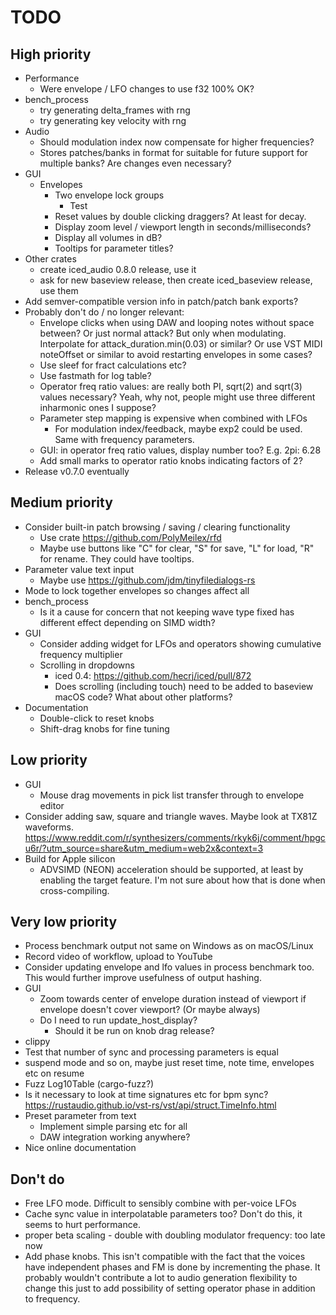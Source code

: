 # TODO

## High priority

* Performance
  * Were envelope / LFO changes to use f32 100% OK?
* bench_process
  * try generating delta_frames with rng
  * try generating key velocity with rng
* Audio
  * Should modulation index now compensate for higher frequencies?
  * Stores patches/banks in format for suitable for future support for
    multiple banks? Are changes even necessary?
* GUI
  * Envelopes
    * Two envelope lock groups
      * Test
    * Reset values by double clicking draggers? At least for decay.
    * Display zoom level / viewport length in seconds/milliseconds?
    * Display all volumes in dB?
    * Tooltips for parameter titles?
* Other crates
  * create iced_audio 0.8.0 release, use it
  * ask for new baseview release, then create iced_baseview release, use them
* Add semver-compatible version info in patch/patch bank exports?
* Probably don't do / no longer relevant:
  * Envelope clicks when using DAW and looping notes without space between? Or
    just normal attack? But only when modulating. Interpolate for
    attack_duration.min(0.03) or similar? Or use VST MIDI noteOffset or similar
    to avoid restarting envelopes in some cases?
  * Use sleef for fract calculations etc?
  * Use fastmath for log table?
  * Operator freq ratio values: are really both PI, sqrt(2) and sqrt(3) values
    necessary? Yeah, why not, people might use three different inharmonic ones
    I suppose?
  * Parameter step mapping is expensive when combined with LFOs
    * For modulation index/feedback, maybe exp2 could be used. Same with frequency
      parameters.
  * GUI: in operator freq ratio values, display number too? E.g. 2pi: 6.28
  * Add small marks to operator ratio knobs indicating factors of 2?
* Release v0.7.0 eventually

## Medium priority

* Consider built-in patch browsing / saving / clearing functionality
  * Use crate https://github.com/PolyMeilex/rfd
  * Maybe use buttons like "C" for clear, "S" for save, "L" for load, "R" for
    rename. They could have tooltips.
* Parameter value text input
  * Maybe use https://github.com/jdm/tinyfiledialogs-rs
* Mode to lock together envelopes so changes affect all
* bench_process
  * Is it a cause for concern that not keeping wave type fixed has different
    effect depending on SIMD width?
* GUI
  * Consider adding widget for LFOs and operators showing cumulative
    frequency multiplier
  * Scrolling in dropdowns
    * iced 0.4: https://github.com/hecrj/iced/pull/872
    * Does scrolling (including touch) need to be added to baseview
      macOS code? What about other platforms?
* Documentation
  * Double-click to reset knobs
  * Shift-drag knobs for fine tuning

## Low priority

* GUI
  * Mouse drag movements in pick list transfer through to envelope editor
* Consider adding saw, square and triangle waves. Maybe look at
  TX81Z waveforms. https://www.reddit.com/r/synthesizers/comments/rkyk6j/comment/hpgcu6r/?utm_source=share&utm_medium=web2x&context=3
* Build for Apple silicon
  * ADVSIMD (NEON) acceleration should be supported, at least by enabling the
    target feature. I'm not sure about how that is done when cross-compiling.

## Very low priority

* Process benchmark output not same on Windows as on macOS/Linux
* Record video of workflow, upload to YouTube
* Consider updating envelope and lfo values in process benchmark too. This
  would further improve usefulness of output hashing.
* GUI
  * Zoom towards center of envelope duration instead of viewport if
    envelope doesn't cover viewport? (Or maybe always)
  * Do I need to run update_host_display?
    * Should it be run on knob drag release?
* clippy
* Test that number of sync and processing parameters is equal
* suspend mode and so on, maybe just reset time, note time, envelopes etc on resume
* Fuzz Log10Table (cargo-fuzz?)
* Is it necessary to look at time signatures etc for bpm sync?
  https://rustaudio.github.io/vst-rs/vst/api/struct.TimeInfo.html
* Preset parameter from text
  * Implement simple parsing etc for all
  * DAW integration working anywhere?
* Nice online documentation

## Don't do

* Free LFO mode. Difficult to sensibly combine with per-voice LFOs
* Cache sync value in interpolatable parameters too? Don't do this, it seems
  to hurt performance.
* proper beta scaling - double with doubling modulator frequency: too late now
* Add phase knobs. This isn't compatible with the fact that the voices have
  independent phases and FM is done by incrementing the phase. It probably
  wouldn't contribute a lot to audio generation flexibility to change this
  just to add possibility of setting operator phase in addition to frequency.

